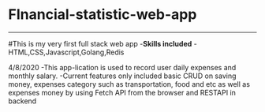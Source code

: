 # FInancial-statistic-web-app
---
#This is my very first full stack web app
-**Skills included** - HTML,CSS,Javascript,Golang,Redis

4/8/2020
-This app-lication is used to record user daily expenses and monthly salary.
-Current features only included basic CRUD on saving money, expenses category such as transportation, food and etc as well as expenses money by using Fetch API from the browser and RESTAPI in backend
